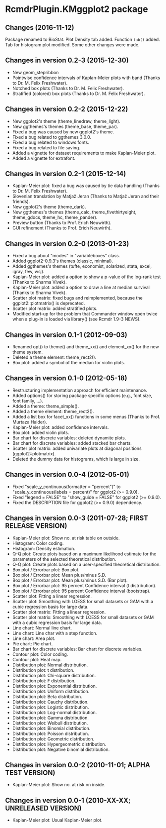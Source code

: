 
# RcmdrPlugin.KMggplot2 package

## Changes (2016-11-12)

Package renamed to BioStat.
Plot Density tab added.
Function `tab()` added.
Tab for histogram plot modified.
Some other changes were made.




## Changes in version 0.2-3 (2015-12-30)

* New geom_stepribbon
* Pointwise confidence intervals of Kaplan-Meier plots with band (Thanks to Dr. M. Felix Freshwater).
* Notched box plots (Thanks to Dr. M. Felix Freshwater).
* Stratified (colored) box plots (Thanks to Dr. M. Felix Freshwater).


## Changes in version 0.2-2 (2015-12-22)

* New ggplot2's theme (theme_linedraw, theme_light).
* New ggthemes's themes (theme_base, theme_par).
* Fixed a bug was caused by new ggplot2's theme.
* Fixed a bug related to ggthemes 3.0.0.
* Fixed a bug related to windows fonts.
* Fixed a bug related to file saving.
* Added a vignette for dataset requirements to make Kaplan-Meier plot.
* Added a vignette for extrafont.


## Changes in version 0.2-1 (2015-12-14)

* Kaplan-Meier plot: fixed a bug was caused by tie data handling (Thanks to Dr. M. Felix Freshwater).
* Slovenian translation by Matjaž Jeran (Thanks to Matjaž Jeran and their friends).
* New ggplot2's theme (theme_dark).
* New ggthemes's themes (theme_calc, theme_fivethirtyeight, theme_gdocs, theme_hc, theme_pander).
* Preview button (Thanks to Prof. Erich Neuwirth).
* GUI refinement (Thanks to Prof. Erich Neuwirth).


## Changes in version 0.2-0 (2013-01-23)

* Fixed a bug about "modes" in "variableboxes" class.
* Added ggplot2-0.9.3's themes (classic, minimal).
* Added ggthemes's themes (tufte, economist, solarized, stata, excel, igray, few, wsj).
* Kaplan-Meier plot: added a option to show a p-value of the log-rank test (Thanks to Sharma Vivek).
* Kaplan-Meier plot: added a option to draw a line at median survival (Thanks to Sharma Vivek).
* Scatter plot matrix: fixed bugs and reimplemented, because the ggplot2::plotmatrix() is deprecated.
* Scatter plot matrix: added stratified plots.
* Modified start-up for the problem that Commander window open twice when a plug-in is loaded via library() (see Rcmdr 1.9-3 NEWS).


## Changes in version 0.1-1 (2012-09-03)

* Renamed opt() to theme() and theme_xx() and element_xx() for the new theme system.
* Deleted a theme element: theme_rect2().
* Box plot: added a symbol of the median for violin plots.


## Changes in version 0.1-0 (2012-05-18)

* Restructuring implementation approach for efficient maintenance.
* Added options() for storing package specific options (e.g., font size, font family, ...).
* Added a theme: theme_simple().
* Added a theme element: theme_rect2().
* Added a list box for facet_xx() functions in some menus (Thanks to Prof. Murtaza Haider).
* Kaplan-Meier plot: added confidence intervals.
* Box plot: added violin plots.
* Bar chart for discrete variables: deleted dynamite plots.
* Bar chart for discrete variables: added stacked bar charts.
* Scatter plot matrix: added univariate plots at diagonal positions (ggplot2::plotmatrix).
* Deleted the dummy data for histograms, which is large in size.


## Changes in version 0.0-4 (2012-05-01)

* Fixed "scale_y_continuous(formatter = "percent")" to "scale_y_continuous(labels = percent)" for ggplot2 (>= 0.9.0).
* Fixed "legend = FALSE" to "show_guide = FALSE" for ggplot2 (>= 0.9.0).
* Fixed the DESCRIPTION file for ggplot2 (>= 0.9.0) dependency.


## Changes in version 0.0-3 (2011-07-28; FIRST RELEASE VERSION)

* Kaplan-Meier plot: Show no. at risk table on outside.
* Histogram: Color coding.
* Histogram: Density estimation.
* Q-Q plot: Create plots based on a maximum likelihood estimate for the parameters of the selected theoretical distribution.
* Q-Q plot: Create plots based on a user-specified theoretical distribution.
* Box plot / Errorbar plot: Box plot.
* Box plot / Errorbar plot: Mean plus/minus S.D.
* Box plot / Errorbar plot: Mean plus/minus S.D. (Bar plot).
* Box plot / Errorbar plot: 95 percent Confidence interval (t distribution).
* Box plot / Errorbar plot: 95 percent Confidence interval (bootstrap).
* Scatter plot: Fitting a linear regression.
* Scatter plot: Smoothing with LOESS for small datasets or GAM with a cubic regression basis for large data.
* Scatter plot matrix: Fitting a linear regression.
* Scatter plot matrix: Smoothing with LOESS for small datasets or GAM with a cubic regression basis for large data.
* Line chart: Normal line chart.
* Line chart: Line char with a step function.
*  Line chart: Area plot.
* Pie chart: Pie chart.
* Bar chart for discrete variables: Bar chart for discrete variables.
* Contour plot: Color coding.
* Contour plot: Heat map.
* Distribution plot: Normal distribution.
* Distribution plot: t distribution.
* Distribution plot: Chi-square distribution.
* Distribution plot: F distribution.
* Distribution plot: Exponential distribution.
* Distribution plot: Uniform distribution.
* Distribution plot: Beta distribution.
* Distribution plot: Cauchy distribution.
* Distribution plot: Logistic distribution.
* Distribution plot: Log-normal distribution.
* Distribution plot: Gamma distribution.
* Distribution plot: Weibull distribution.
* Distribution plot: Binomial distribution.
* Distribution plot: Poisson distribution.
* Distribution plot: Geometric distribution.
* Distribution plot: Hypergeometric distribution.
* Distribution plot: Negative binomial distribution.


## Changes in version 0.0-2 (2010-11-01; ALPHA TEST VERSION)

* Kaplan-Meier plot: Show no. at risk on inside.


## Changes in version 0.0-1 (2010-XX-XX; UNRELEASED VERSION)

* Kaplan-Meier plot: Usual Kaplan-Meier plot.
